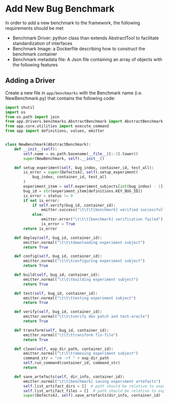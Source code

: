 # Add New Bug Benchmark
In order to add a new benchmark to the framework, the following requirements should be met

* Benchmark Driver: python class than extends AbstractTool to facilitate standardization of interfaces
* Benchmark Image: a Dockerfile describing how to construct the benchmark container
* Benchmark metadata file: A Json file containing an array of objects with the following features

## Adding a Driver
Create a new file in `app/benchmarks` with the Benchmark name (i.e. NewBenchmark.py) that contains the following code:

```py
import shutil
import os
from os.path import join
from app.drivers.benchmarks.AbstractBenchmark import AbstractBenchmark
from app.core.utilities import execute_command
from app import definitions, values, emitter


class NewBenchmark(AbstractBenchmark):
    def __init__(self):
        self.name = os.path.basename(__file__)[:-3].lower()
        super(NewBenchmark, self).__init__()

    def setup_experiment(self, bug_index, container_id, test_all):
        is_error = super(Defects4J, self).setup_experiment(
            bug_index, container_id, test_all
        )
        experiment_item = self.experiment_subjects[int(bug_index) - 1]
        bug_id = str(experiment_item[definitions.KEY_BUG_ID])
        is_error = status != 0
        if not is_error:
            if self.verify(bug_id, container_id):
                emitter.success("\t\t\t[benchmark] verified successfully")
            else:
                emitter.error("\t\t\t[benchmark] verification failed")
                is_error = True
        return is_error

    def deploy(self, bug_id, container_id):
        emitter.normal("\t\t\tdownloading experiment subject")
        return True

    def config(self, bug_id, container_id):
        emitter.normal("\t\t\tconfiguring experiment subject")
        return True

    def build(self, bug_id, container_id):
        emitter.normal("\t\t\tbuilding experiment subject")
        return True

    def test(self, bug_id, container_id):
        emitter.normal("\t\t\ttesting experiment subject")
        return True

    def verify(self, bug_id, container_id):
        emitter.normal("\t\t\tverify dev patch and test-oracle")
        return True

    def transform(self, bug_id, container_id):
        emitter.normal("\t\t\ttransform fix-file")
        return True

    def clean(self, exp_dir_path, container_id):
        emitter.normal("\t\t\tremoving experiment subject")
        command_str = "rm -rf " + exp_dir_path
        self.run_command(container_id, command_str)
        return

    def save_artefacts(self, dir_info, container_id):
        emitter.normal("\t\t[benchmark] saving experiment artefacts")
        self.list_artifact_dirs = []  # path should be relative to experiment directory
        self.list_artifact_files = []  # path should be relative to experiment directory
        super(Defects4J, self).save_artefacts(dir_info, container_id)
```
